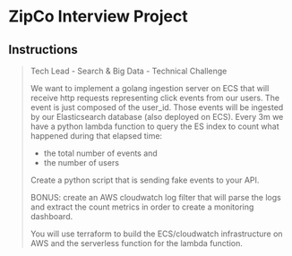 # ZipCo Interview Project

## Instructions

> Tech Lead - Search & Big Data - Technical Challenge
> 
> We want to implement a golang ingestion server on ECS that will receive http requests representing
> click events from our users. The event is just composed of the user_id. Those events will be ingested
> by our Elasticsearch database (also deployed on ECS).
> Every 3m we have a python lambda function to query the ES index to count what happened during
> that elapsed time:
> - the total number of events and
> - the number of users
> 
> Create a python script that is sending fake events to your API.
> 
> BONUS: create an AWS cloudwatch log filter that will parse the logs and extract the count metrics in
> order to create a monitoring dashboard.
> 
> You will use terraform to build the ECS/cloudwatch infrastructure on AWS and the serverless function
> for the lambda function.


